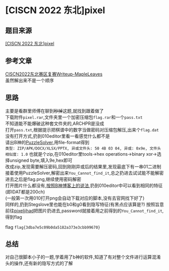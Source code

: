 # [CISCN 2022 东北]pixel

## 题目来源

[[CISCN 2022 东北]pixel](https://www.nssctf.cn/problem/2399)

## 参考文章

[CISCN2022东北赛区复赛Writeup-MapleLeaves](https://blog.csdn.net/Do1phln/article/details/125356501)  
虽然解出来不是一个顺序

## 思路

主要是看群里师傅在聊到~~秒掉~~这题,就找到跟着做了  
下载附件`pixel.rar`,文件夹里一个加密压缩包`flag.rar`和一个`pass.txt`   
不知道能不能爆破这种套文件夹的,ARCHPR是没成    
打开`pass.txt`,根据提示把棋谱中的数字当做密码对压缩包解压,出来个`flag.dat`  
没有打开方式,扔到010editor里看一看感觉什么都不是  
请出B神的[PuzzleSolver](https://www.bilibili.com/video/BV1Zs4y1P7Yd),用file-format得到  
`类型: ZIP/APK/DOCX/XLSX/PPTX, 异或文件头: 50 4B 03 04, 异或: 0x9e, 文件头相似度: 1.0`
也就是个zip,在010editor里tools->hex operations->binary xor->选择unsigned byte,填入9e,hex即可   
改成zip,发现需要解压密码,回到刚刚异或后的结果里,发现最底下有一串01二进制  
接着使用PuzzleSolver,解密出来`You_Cannot_find_it`,总之扔进去试试能不能解密  
进去之后是flag.png,继续使用密码解密  
打开图片什么都没有,[按照B神博客上的说法](https://byxs20.github.io/posts/1154.html#10-PixelJihad-10),扔到010editor中可以看到相同的特征(即IDAT都是200ch)  
(一般第一次用010打开png会自动下载对应的脚本,没有去官网找下好了)  
同样的,扔到Stegslove里也能在b0和g0看到隐写特征(有黑点应该算是?)
按照旨意前往[pixeljihad](https://sekao.net/pixeljihad/)把图片扔进去,password就接着用之前得到的`You_Cannot_find_it`,得到flag  

flag `flag{3dba7e5c09b0da5182a373e3cbb99670}`

## 总结

对自己很脚本小子的一题,学着用了b神的软件,知道了有对整个文件进行运算混淆头的操作,还有新的隐写方式的了解